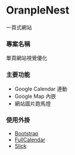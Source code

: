 # OranpleNest
一頁式網站

### 專案名稱
單頁網站視覺優化<br />

### 主要功能
+ Google Calendar 連動
+ Google Map 內嵌
+ 網站圖片跑馬燈

### 使用外掛
+ [Bootstrap](http://getbootstrap.com/)
+ [FullCalendar](https://fullcalendar.io/)
+ [Slick](http://kenwheeler.github.io/slick/)
